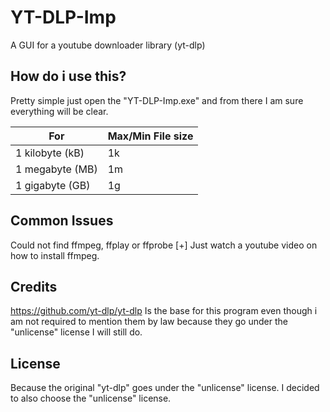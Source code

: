 # YT-DLP-Imp
A GUI for a youtube downloader library (yt-dlp)

## How do i use this?
Pretty simple just open the "YT-DLP-Imp.exe" and from there I am sure everything will be clear.

| For | Max/Min File size |
|------|--------------|
| 1 kilobyte (kB) | 1k |
| 1 megabyte (MB) | 1m |
| 1 gigabyte (GB) | 1g |


## Common Issues
Could not find ffmpeg, ffplay or ffprobe  [+]  Just watch a youtube video on how to install ffmpeg.

## Credits
https://github.com/yt-dlp/yt-dlp Is the base for this program even though i am not required to mention them by law because they go under the "unlicense" license I will still do.

## License
Because the original "yt-dlp" goes under the "unlicense" license. I decided to also choose the "unlicense" license.
